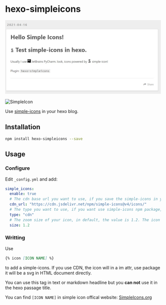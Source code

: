 # hexo-simpleicons

![Picture](https://raw.githubusercontent.com/nidbCN/hexo-simpleIcons/master/images/01.jpg)

![SimpleIcon](https://cdn.jsdelivr.net/npm/simple-icons@v4/icons/simpleicons.svg)

Use [simple-icons](https://github.com/simple-icons/simple-icons) in your hexo blog.

## Installation

```bash
npm install hexo-simpleicons --save
```

## Usage

### Configure

Edit `_config.yml` and add:

```yml
simple_icons:
  enable: true
  # The cdn base url you want to use, if you save the simple-icons in your server, just modify it to the url of your simple-icons storage.
  cdn_url: "https://cdn.jsdelivr.net/npm/simple-icons@v4/icons/"
  # The type you want to use, if you want use simple-icons npm package, modify it to package.
  type: "cdn"
  # The zoom size of your icon, in default, the value is 1.2. The icon will has a seem height of line, you can modify this value to resize the icon.
  size: 1.2
```

### Writting

Use

```md
{% icon [ICON NAME] %}
```
to add a simple-icons. If you use CDN, the icon will in a im attr, use package it will be a svg in HTML document directly.

You can use this tag in text or markdown headline but you **can not** use it in the hexo passage title.

You can find `[ICON NAME]` in simple icon offical website: [SimpleIcons.org](https://simpleicons.org/)
